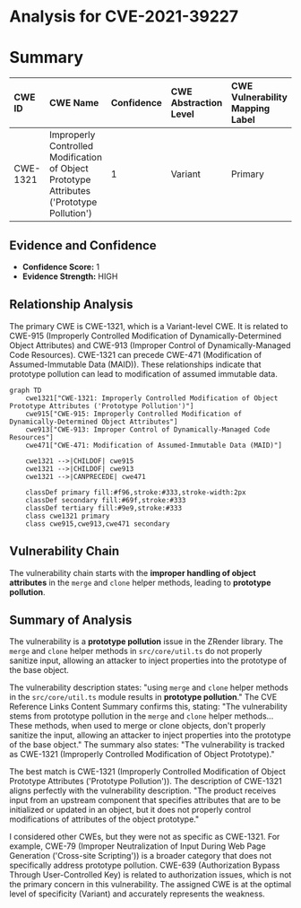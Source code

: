 # Analysis for CVE-2021-39227

# Summary
| CWE ID  | CWE Name                                                                                    | Confidence | CWE Abstraction Level | CWE Vulnerability Mapping Label | CWE-Vulnerability Mapping Notes |
| :-------- | :------------------------------------------------------------------------------------------ | :----------- | :---------------------- | :------------------------------ | :-------------------------------- |
| CWE-1321 | Improperly Controlled Modification of Object Prototype Attributes ('Prototype Pollution') | 1          | Variant                 | Primary                         | Allowed                           |

## Evidence and Confidence

*   **Confidence Score:** 1
*   **Evidence Strength:** HIGH

## Relationship Analysis
The primary CWE is CWE-1321, which is a Variant-level CWE. It is related to CWE-915 (Improperly Controlled Modification of Dynamically-Determined Object Attributes) and CWE-913 (Improper Control of Dynamically-Managed Code Resources). CWE-1321 can precede CWE-471 (Modification of Assumed-Immutable Data (MAID)). These relationships indicate that prototype pollution can lead to modification of assumed immutable data.

```mermaid
graph TD
    cwe1321["CWE-1321: Improperly Controlled Modification of Object Prototype Attributes ('Prototype Pollution')"]
    cwe915["CWE-915: Improperly Controlled Modification of Dynamically-Determined Object Attributes"]
    cwe913["CWE-913: Improper Control of Dynamically-Managed Code Resources"]
    cwe471["CWE-471: Modification of Assumed-Immutable Data (MAID)"]
    
    cwe1321 -->|CHILDOF| cwe915
    cwe1321 -->|CHILDOF| cwe913
    cwe1321 -->|CANPRECEDE| cwe471
    
    classDef primary fill:#f96,stroke:#333,stroke-width:2px
    classDef secondary fill:#69f,stroke:#333
    classDef tertiary fill:#9e9,stroke:#333
    class cwe1321 primary
    class cwe915,cwe913,cwe471 secondary
```

## Vulnerability Chain
The vulnerability chain starts with the **improper handling of object attributes** in the `merge` and `clone` helper methods, leading to **prototype pollution**.

## Summary of Analysis
The vulnerability is a **prototype pollution** issue in the ZRender library. The `merge` and `clone` helper methods in `src/core/util.ts` do not properly sanitize input, allowing an attacker to inject properties into the prototype of the base object.

The vulnerability description states: "using `merge` and `clone` helper methods in the `src/core/util.ts` module results in **prototype pollution**." The CVE Reference Links Content Summary confirms this, stating: "The vulnerability stems from prototype pollution in the `merge` and `clone` helper methods... These methods, when used to merge or clone objects, don't properly sanitize the input, allowing an attacker to inject properties into the prototype of the base object." The summary also states: "The vulnerability is tracked as CWE-1321 (Improperly Controlled Modification of Object Prototype)."

The best match is CWE-1321 (Improperly Controlled Modification of Object Prototype Attributes ('Prototype Pollution')). The description of CWE-1321 aligns perfectly with the vulnerability description. "The product receives input from an upstream component that specifies attributes that are to be initialized or updated in an object, but it does not properly control modifications of attributes of the object prototype."

I considered other CWEs, but they were not as specific as CWE-1321. For example, CWE-79 (Improper Neutralization of Input During Web Page Generation ('Cross-site Scripting')) is a broader category that does not specifically address prototype pollution. CWE-639 (Authorization Bypass Through User-Controlled Key) is related to authorization issues, which is not the primary concern in this vulnerability.
The assigned CWE is at the optimal level of specificity (Variant) and accurately represents the weakness.